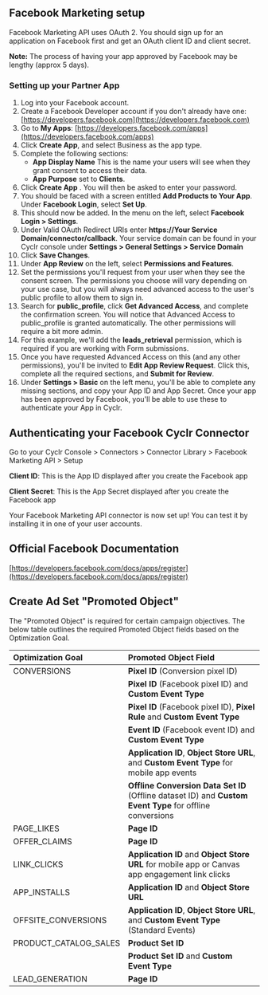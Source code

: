 
## Facebook Marketing setup

Facebook Marketing API uses OAuth 2. You should sign up for an application on Facebook first and get an OAuth client ID and client secret.

**Note:** The process of having your app approved by Facebook may be lengthy (approx 5 days).


### Setting up your Partner App
1. Log into your Facebook account.
2. Create a Facebook Developer account if you don't already have one: [https://developers.facebook.com](https://developers.facebook.com)
3. Go to **My Apps**: [https://developers.facebook.com/apps](https://developers.facebook.com/apps)
4. Click **Create App**, and select Business as the app type.
5. Complete the following sections:
    - **App Display Name** This is the name your users will see when they grant consent to access their data.
    - **App Purpose** set to **Clients**.
6. Click **Create App** . You will then be asked to enter your password.
7. You should be faced with a screen entitled **Add Products to Your App**. Under **Facebook Login**, select **Set Up**.
8. This should now be added.  In the menu on the left, select **Facebook Login > Settings**.
9. Under Valid OAuth Redirect URIs enter **https://Your Service Domain/connector/callback**. Your service domain can be found in your Cyclr console under **Settings > General Settings > Service Domain** 
10. Click **Save Changes**.
11. Under **App Review** on the left, select **Permissions and Features**.
12. Set the permissions you'll request from your user when they see the consent screen.  The permissions you choose will vary depending on your use case, but you will always need advanced access to the user's public profile to allow them to sign in.  
13. Search for **public_profile**, click **Get Advanced Access**, and complete the confirmation screen. You will notice that Advanced Access to public_profile is granted automatically.  The other permissions will require a bit more admin.
15. For this example, we'll add the **leads_retrieval** permission, which is required if you are working with Form submissions.
16. Once you have requested Advanced Access on this (and any other permissions), you'll be invited to **Edit App Review Request**. Click this, complete all the required sections, and **Submit for Review**.
17. Under **Settings > Basic** on the left menu, you'll be able to complete any missing sections, and copy your App ID and App Secret.  Once your app has been approved by Facebook, you'll be able to use these to authenticate your App in Cyclr.


## Authenticating your Facebook Cyclr Connector

Go to your Cyclr Console > Connectors > Connector Library > Facebook Marketing API > Setup

**Client ID**: This is the App ID displayed after you create the Facebook app

**Client Secret**: This is the App Secret displayed after you create the Facebook app


Your Facebook Marketing API connector is now set up! You can test it by installing it in one of your user accounts.

## Official Facebook Documentation

[https://developers.facebook.com/docs/apps/register](https://developers.facebook.com/docs/apps/register)

## Create Ad Set "Promoted Object"

The "Promoted Object" is required for certain campaign objectives. The below table outlines the required Promoted Object fields based on the Optimization Goal.

| Optimization Goal     | Promoted Object Field |
| :-------------------- | :-------------------- |
| CONVERSIONS           | **Pixel ID** (Conversion pixel ID) |
|            | **Pixel ID** (Facebook pixel ID) and **Custom Event Type** |
|            | **Pixel ID** (Facebook pixel ID), **Pixel Rule** and **Custom Event Type** |
|            | **Event ID** (Facebook event ID) and **Custom Event Type** | 
|            | **Application ID**, **Object Store URL**, and **Custom Event Type** for mobile app events |
|            | **Offline Conversion Data Set ID** (Offline dataset ID) and **Custom Event Type** for offline conversions |
| PAGE_LIKES            | **Page ID** |
| OFFER_CLAIMS          | **Page ID** |
| LINK_CLICKS           | **Application ID** and **Object Store URL** for mobile app or Canvas app engagement link clicks |
| APP_INSTALLS          | **Application ID** and **Object Store URL** |
| OFFSITE_CONVERSIONS   | **Application ID**, **Object Store URL**, and **Custom Event Type** (Standard Events) |
| PRODUCT_CATALOG_SALES | **Product Set ID** |
|                       | **Product Set ID** and **Custom Event Type** |
| LEAD_GENERATION       | **Page ID** |

